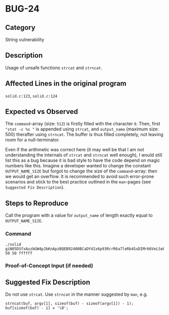 # BUG-24
## Category
String vulnerability

## Description
Usage of unsafe functions `strcat` and `strncat`.

## Affected Lines in the original program
`solid.c:123`, `solid.c:124`

## Expected vs Observed
The `command`-array (size: `512`) is firstly filled with the character `0`. Then, first `"stat -c %s "` is appended using `strcat`, and `output_name` (maximum size: 500) therafter using `strncat`. The buffer is thus filled completely, not leaving room for a null-terminator.

Even if the arithmetic was correct here (it may well be that I am not understanding the internals of `strcat` and `strncat` well enough), I would still list this as a bug because it is bad style to have the code depend on magic numbers like this. Imagine a developer wanted to change the constant `OUTPUT_NAME_SIZE` but forgot to change the size of the `command`-array: then we would get an overflow. It is recommended to avoid such error-prone scenarios and stick to the best practice outlined in the `man`-pages (see `Suggested Fix Description`).

## Steps to Reproduce
Call the program with a value for `output_name` of length exactly equal to `OUTPUT_NAME_SIZE`.

### Command
````
./solid giN85DSfxAuzbGW4pJbKnApzBQEB92400BCaDY4Ix6p93RcrR6a7leRb4SxDIMr66VeLSeBBOcr3evd4iTiLc3jV4Maucld3C5wN2A7tzp4Ay6KxS8Gw5MCc9uEVFcMzeQIVi5aKaL84vhKS7hIUziGZgmdSVH3tJsPbSUtZDas4LJvaNzmV1zM2v72yX0F2IWGTRDVhhLlEPO81ZYI3IiZ8wlFhUOucPqRRxVqSlNJRvKl6BfNOvan0vUpTkn7OIHFXSGzTGrPbcZxcXWjcGs3qcK9uePZoCsurH4XXirugQdSHVrXNIjJBBv0vqGKfk9nUIsLKJp5Jf4ZJK41m2RFjZwfpDG0CjUGaRcWwSSgWYhyKT2bPAfrPEGP9rn8dMOJf6Ksp2YMUZk7iQyuQY9auqHnGKWnsxuGEaqja2RU5hhZxvqa9BbTisPhHKtFAY26ZuaA1mAPAedyFOLCqKacvEv8k9deItW4TggiPcHXZEucs.png 50 50 ffffff
````

### Proof-of-Concept Input (if needed)


## Suggested Fix Description
Do not use `strcat`. Use `strncat` in the manner suggested by `man`, e.g. 
````
strncat(buf, argv[1], sizeof(buf) - sizeof(argv[1]) - 1);
buf[sizeof(buf) - 1] = '\0';
````